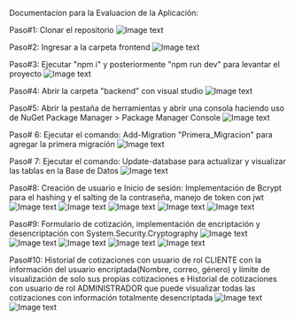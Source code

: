 Documentacion para la Evaluacion de la Aplicación:

Paso#1: Clonar el repositorio
![Image text](https://github.com/kevinhawkinsab/imagenes_insurance/blob/main/image-1.png)

Paso#2: Ingresar a la carpeta frontend
![Image text](https://github.com/kevinhawkinsab/imagenes_insurance/blob/main/image-2.png)

Paso#3: Ejecutar "npm i" y posteriormente "npm run dev" para levantar el proyecto
![Image text](https://github.com/kevinhawkinsab/imagenes_insurance/blob/main/image-3.png)

Paso#4: Abrir la carpeta "backend" con visual studio
![Image text](https://github.com/kevinhawkinsab/imagenes_insurance/blob/main/image-4.png)

Paso#5: Abrir la pestaña de herramientas y abrir una consola haciendo uso de NuGet Package Manager > Package Manager Console
![Image text](https://github.com/kevinhawkinsab/imagenes_insurance/blob/main/image-5.png)

Paso# 6: Ejecutar el comando: Add-Migration "Primera_Migracion" para agregar la primera migración
![Image text](https://github.com/kevinhawkinsab/imagenes_insurance/blob/main/image-6.png)

Paso# 7: Ejecutar el comando: Update-database para actualizar y visualizar las tablas en la Base de Datos
![Image text](https://github.com/kevinhawkinsab/imagenes_insurance/blob/main/image-7.png)

Paso#8: Creación de usuario e Inicio de sesión: Implementación de Bcrypt para el hashing y el salting de la contraseña, manejo de token con jwt
![Image text](https://github.com/kevinhawkinsab/imagenes_insurance/blob/main/image-8.png)
![Image text](https://github.com/kevinhawkinsab/imagenes_insurance/blob/main/image-9.png)
![Image text](https://github.com/kevinhawkinsab/imagenes_insurance/blob/main/image-10.png)
![Image text](https://github.com/kevinhawkinsab/imagenes_insurance/blob/main/image-11.png)
![Image text](https://github.com/kevinhawkinsab/imagenes_insurance/blob/main/image-12.png)


Paso#9: Formulario de cotización, implementación de encriptación y desencriptación con System.Security.Cryptography
![Image text](https://github.com/kevinhawkinsab/imagenes_insurance/blob/main/image-13.png)
![Image text](https://github.com/kevinhawkinsab/imagenes_insurance/blob/main/image-14.png)
![Image text](https://github.com/kevinhawkinsab/imagenes_insurance/blob/main/image-16.png)
![Image text](https://github.com/kevinhawkinsab/imagenes_insurance/blob/main/image-17.png)
![Image text](https://github.com/kevinhawkinsab/imagenes_insurance/blob/main/image-18.png)


Paso#10: Historial de cotizaciones con usuario de rol CLIENTE con la información del usuario encriptada(Nombre, correo, género) y límite de visualización de solo sus propias cotizaciones e Historial de cotizaciones con usuario de rol ADMINISTRADOR que puede visualizar todas las cotizaciones con información totalmente desencriptada
![Image text](https://github.com/kevinhawkinsab/imagenes_insurance/blob/main/image-21.png)
![Image text](https://github.com/kevinhawkinsab/imagenes_insurance/blob/main/image-22.png)
